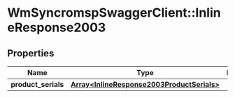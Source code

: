 # WmSyncromspSwaggerClient::InlineResponse2003

## Properties
Name | Type | Description | Notes
------------ | ------------- | ------------- | -------------
**product_serials** | [**Array&lt;InlineResponse2003ProductSerials&gt;**](InlineResponse2003ProductSerials.md) |  | [optional] 

